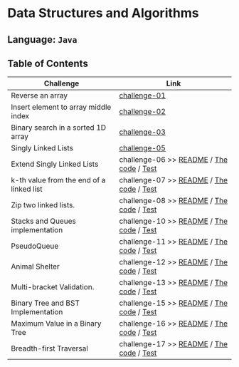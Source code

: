 # Data Structures and Algorithms

## Language: `Java`

## Table of Contents

| Challenge                                | Link                                                                                                                                                                                                   |
| ---------------------------------------- | ------------------------------------------------------------------------------------------------------------------------------------------------------------------------------------------------------ |
| Reverse an array                         | [challenge-01](arrayReverse/README.md)                                                                                                                                                                 |
| Insert element to array middle index     | [challenge-02](arrayInsertShift/README.md)                                                                                                                                                             |
| Binary search in a sorted 1D array       | [challenge-03](arrayBinarySearch/README.md)                                                                                                                                                            |
| Singly Linked Lists                      | [challenge-05](SinglyLinkedLists/README.md)                                                                                                                                                            |
| Extend Singly Linked Lists               | challenge-06 >> [README](SinglyLinkedLists/README.md) / [The code](SinglyLinkedLists/app/src/main/java/SinglyLinkedLists) / [Test](SinglyLinkedLists/app/src/test/java/SinglyLinkedLists/AppTest.java) |
| k-th value from the end of a linked list | challenge-07 >> [README](SinglyLinkedLists/README.md) / [The code](SinglyLinkedLists/app/src/main/java/SinglyLinkedLists) / [Test](SinglyLinkedLists/app/src/test/java/SinglyLinkedLists/AppTest.java) |
| Zip two linked lists.                    | challenge-08 >> [README](SinglyLinkedLists/README.md) / [The code](SinglyLinkedLists/app/src/main/java/SinglyLinkedLists) / [Test](SinglyLinkedLists/app/src/test/java/SinglyLinkedLists/AppTest.java) |
| Stacks and Queues implementation         | challenge-10 >> [README](stackAndQueue/README.md) / [The code](stackAndQueue/app/src/main/java/stackAndQueue) / [Test](stackAndQueue/app/src/test/java/stackAndQueue/AppTest.java)                     |
| PseudoQueue                              | challenge-11 >> [README](stackAndQueue/README.md) / [The code](stackAndQueue/app/src/main/java/stackAndQueue) / [Test](stackAndQueue/app/src/test/java/stackAndQueue/AppTest.java)                     |
| Animal Shelter                           | challenge-12 >> [README](stackAndQueue/README.md) / [The code](stackAndQueue/app/src/main/java/stackAndQueue) / [Test](stackAndQueue/app/src/test/java/stackAndQueue/AppTest.java)                     |
| Multi-bracket Validation.                | challenge-13 >> [README](stackAndQueue/README.md) / [The code](stackAndQueue/app/src/main/java/stackAndQueue) / [Test](stackAndQueue/app/src/test/java/stackAndQueue/AppTest.java)                     |
| Binary Tree and BST Implementation       | challenge-15 >> [README](trees/README.md) / [The code](trees/app/src/main/java/trees) / [Test](trees/app/src/test/java/trees/AppTest.java)                                                             |
| Maximum Value in a Binary Tree           | challenge-16 >> [README](trees/README.md) / [The code](trees/app/src/main/java/trees) / [Test](trees/app/src/test/java/trees/AppTest.java)                                                             |
| Breadth-first Traversal                  | challenge-17 >> [README](trees/README.md) / [The code](trees/app/src/main/java/trees) / [Test](trees/app/src/test/java/trees/AppTest.java)                                                             |
